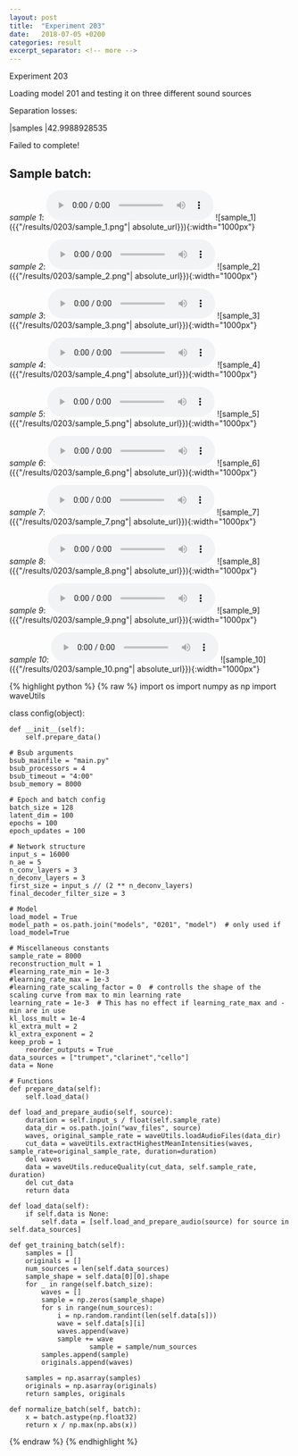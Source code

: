 ```yaml
---
layout: post
title:  "Experiment 203"
date:   2018-07-05 +0200
categories: result
excerpt_separator: <!-- more -->
---
```

Experiment 203

Loading model 201 and testing it on three different sound sources

Separation losses:

|samples
|42.9988928535

Failed to complete!<!-- more -->

## **Sample batch**:
_sample 1_:
<audio src="/ResultsOverview/results/0203/sample_1.wav" controls preload></audio>
![sample_1]({{"/results/0203/sample_1.png"| absolute_url}}){:width="1000px"}

_sample 2_:
<audio src="/ResultsOverview/results/0203/sample_2.wav" controls preload></audio>
![sample_2]({{"/results/0203/sample_2.png"| absolute_url}}){:width="1000px"}

_sample 3_:
<audio src="/ResultsOverview/results/0203/sample_3.wav" controls preload></audio>
![sample_3]({{"/results/0203/sample_3.png"| absolute_url}}){:width="1000px"}

_sample 4_:
<audio src="/ResultsOverview/results/0203/sample_4.wav" controls preload></audio>
![sample_4]({{"/results/0203/sample_4.png"| absolute_url}}){:width="1000px"}

_sample 5_:
<audio src="/ResultsOverview/results/0203/sample_5.wav" controls preload></audio>
![sample_5]({{"/results/0203/sample_5.png"| absolute_url}}){:width="1000px"}

_sample 6_:
<audio src="/ResultsOverview/results/0203/sample_6.wav" controls preload></audio>
![sample_6]({{"/results/0203/sample_6.png"| absolute_url}}){:width="1000px"}

_sample 7_:
<audio src="/ResultsOverview/results/0203/sample_7.wav" controls preload></audio>
![sample_7]({{"/results/0203/sample_7.png"| absolute_url}}){:width="1000px"}

_sample 8_:
<audio src="/ResultsOverview/results/0203/sample_8.wav" controls preload></audio>
![sample_8]({{"/results/0203/sample_8.png"| absolute_url}}){:width="1000px"}

_sample 9_:
<audio src="/ResultsOverview/results/0203/sample_9.wav" controls preload></audio>
![sample_9]({{"/results/0203/sample_9.png"| absolute_url}}){:width="1000px"}

_sample 10_:
<audio src="/ResultsOverview/results/0203/sample_10.wav" controls preload></audio>
![sample_10]({{"/results/0203/sample_10.png"| absolute_url}}){:width="1000px"}


{% highlight python %}
{% raw %}
import os
import numpy as np
import waveUtils


class config(object):

	def __init__(self):
		self.prepare_data()

	# Bsub arguments
	bsub_mainfile = "main.py"
	bsub_processors = 4
	bsub_timeout = "4:00"
	bsub_memory = 8000

	# Epoch and batch config
	batch_size = 128
	latent_dim = 100
	epochs = 100
	epoch_updates = 100

	# Network structure
	input_s = 16000
	n_ae = 5
	n_conv_layers = 3
	n_deconv_layers = 3
	first_size = input_s // (2 ** n_deconv_layers)
	final_decoder_filter_size = 3

	# Model
	load_model = True
	model_path = os.path.join("models", "0201", "model")  # only used if load_model=True

	# Miscellaneous constants
	sample_rate = 8000
	reconstruction_mult = 1
	#learning_rate_min = 1e-3
	#learning_rate_max = 1e-3
	#learning_rate_scaling_factor = 0  # controlls the shape of the scaling curve from max to min learning rate
	learning_rate = 1e-3  # This has no effect if learning_rate_max and -min are in use
	kl_loss_mult = 1e-4
	kl_extra_mult = 2
	kl_extra_exponent = 2
	keep_prob = 1
        reorder_outputs = True
	data_sources = ["trumpet","clarinet","cello"]
	data = None

	# Functions
	def prepare_data(self):
		self.load_data()

	def load_and_prepare_audio(self, source):
		duration = self.input_s / float(self.sample_rate)
		data_dir = os.path.join("wav_files", source)
		waves, original_sample_rate = waveUtils.loadAudioFiles(data_dir)
		cut_data = waveUtils.extractHighestMeanIntensities(waves, sample_rate=original_sample_rate, duration=duration)
		del waves
		data = waveUtils.reduceQuality(cut_data, self.sample_rate, duration)
		del cut_data
		return data

	def load_data(self):
		if self.data is None:
			self.data = [self.load_and_prepare_audio(source) for source in self.data_sources]

	def get_training_batch(self):
		samples = []
		originals = []
		num_sources = len(self.data_sources)
		sample_shape = self.data[0][0].shape
		for _ in range(self.batch_size):
			waves = []
			sample = np.zeros(sample_shape)
			for s in range(num_sources):
				i = np.random.randint(len(self.data[s]))
				wave = self.data[s][i]
				waves.append(wave)
				sample += wave
                        sample = sample/num_sources
			samples.append(sample)
			originals.append(waves)

		samples = np.asarray(samples)
		originals = np.asarray(originals)
		return samples, originals

	def normalize_batch(self, batch):
		x = batch.astype(np.float32)
		return x / np.max(np.abs(x))


{% endraw %}
{% endhighlight %}
